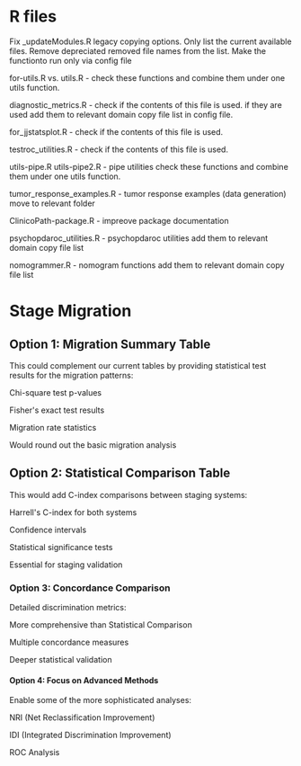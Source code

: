 
# R files

Fix _updateModules.R legacy copying options. Only list the current available files. Remove depreciated removed file names from the list. Make the functionto run only via config file

for-utils.R vs. utils.R - check these functions and combine them under one utils function.

diagnostic_metrics.R - check if the contents of this file is used. if they are used add them to relevant domain copy file list in config file.

for_jjstatsplot.R - check if the contents of this file is used.

testroc_utilities.R - check if the contents of this file is used.

utils-pipe.R utils-pipe2.R - pipe utilities check these functions and combine them under one utils function.

tumor_response_examples.R - tumor response examples (data generation) move to relevant folder

ClinicoPath-package.R - impreove package documentation

psychopdaroc_utilities.R - psychopdaroc utilities add them to relevant domain copy file list

nomogrammer.R - nomogram functions add them to relevant domain copy file list

# Stage Migration

## Option 1: Migration Summary Table

This could complement our current tables by providing statistical test results for the migration patterns:

Chi-square test p-values

Fisher's exact test results

Migration rate statistics

Would round out the basic migration analysis

## Option 2: Statistical Comparison Table

This would add C-index comparisons between staging systems:

Harrell's C-index for both systems

Confidence intervals

Statistical significance tests

Essential for staging validation

### Option 3: Concordance Comparison

Detailed discrimination metrics:

More comprehensive than Statistical Comparison

Multiple concordance measures

Deeper statistical validation

#### Option 4: Focus on Advanced Methods

Enable some of the more sophisticated analyses:

NRI (Net Reclassification Improvement)

IDI (Integrated Discrimination Improvement)

ROC Analysis
